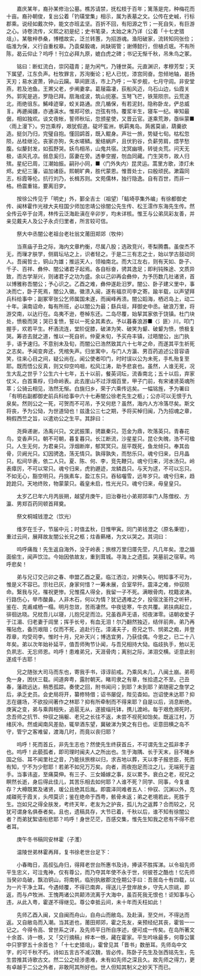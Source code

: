 <!-- { "loadSidebar": true } -->
　　嘉庆某年，裔孙某修治公墓。樵苏请禁，抚松枝于百年；篱落是完，种梅花而十亩。裔孙朝俊，复出公着「钓璜堂集」相示，属为表墓之文。公传在史峸，行标郡乘。说经如戴次仲，能文亦班孟坚。百折不回，有阳源之节；一死自矢，有巨游之心。诗卷流传，义熙之初是纪；史书笔录，太始之末乃详（公着「十七史猎俎」）。某敬梓恭桑，博稽故实，泛兰转蕙，为招游魂。渔阳破家，流转知同张俭；临淮为保，义行自重权皋。乃袁粲毅魂，尚缺斑管；谢傅懿行，但植贞珉。不有所陈，曷云仰止？呜呼！刊立必拜九原，媲白虎之碑；书记无惭千秋，吊朱鸟之冢。

　　铭曰：断虹流白，崇冈蕴青；是为闲气，乃锺世英。元直渊识，孝穆芳型；天下属望，江东负声。杜牧罪言，苏洵衡论；杞人已忧，漆宫同奋。忽倾地轴，曷扬天刃；易水波萧，钟山云躏。草间匪活，市上乃呼；一军步舰，七月守闾。非安堂燕，若及池鱼。王罴父老，步阐妻拿。葛屦霜凄，荻船风迈，乌石山边，仙霞关外。郭宪是逃，罗隐已拜。扇海成波，筑山扼塞。玉弩飞芒，铁笼陨宗。云荒逐北，雨绝徂东。鯑峰迹窜，蛟关路通。庶几楯保，有若泥封。隐称卧龙，俨总威豸。再遯闽疆，亦通滇水。惟郑可依，岂弦有恃。覆浆半生，寝车一纪。审知最倨，相如独欢。谈文夜帐，誓师秋坛，忽颁星使，又晋云官。遂乘荒渺，亟纵蒙■〈雨上漫下〉。穷岂乘桴，艰犹假道。碇坏蛮洲，帆羁夷岛。蒟酱莫谕，葫羹欲造。挺剑乃归，完璧自抱。慬回鹢首，既入鲲身。声壮一旅，势疑七旬。枯松忽陨，丛桂继沦。丧家亦狗，失水嗟鳞。爰结蜗庐，且伏豹谷，负薪劳肩，煨芋愁腹。似嫠封发，如孤野哭。妖鸟相吊，山鬼共宿。沈冥幽境，转徙炎荒。问天无极，语风孔凉。弱息奚归，孱妻在旁。透拳空握，刎血同藏。门生哭市，故人归殡。星纪已周，江潮始振。嗣孙小同，■〈门外失内〉昆灵运。蒿里方歌，漆灯未烬。史纪三藩，谥加诸臣。熙朝旷典，胜代蒙恩。惟晋处士，曰殷顽民。漱霜同志，标霞等伦。抗行刘乃，长楫苏则。文苑儒林，独行隐逸。自有百世，而非一格。杨震重铭，要离旧穸。

　　按徐公传见于「明史」外，鄞全吉士（祖望）「鲒埼亭集外编」有徐都御史传、闽林霍作光禄大夫柱国少师加忠靖公徐闇公先生传、松王澐作东海先生传。然全传云卒于台湾，林传云泛海赴滇在辛卯岁，均未详核。惟王与公弟凤彩友善，并亲见戴夫人及公子永贞归里者，所言较可信。

　　祭大中丞闇公老祖台老社翁文莆田郑郊（牧仲）

　　当熹庙子丑之际，海内文章杓衡，尽属八股；选政竞兴，枣梨腾翥。虽俊杰不无，而璅才肤学，侧肩坛坫之上，识者轻之。于是二三有志之士，始以学古鼓动同人。吾闽哲士，铜山为雄；推运天人，领袖南北。而大江左右，则有天如、卧子、千子、百祥、彝仲、闇公诸君子起焉。各自标奋，骋其逸足；即利钝殊途、文质异致，而古学渐兴，则诸君子之功为盛。余以己卯再会彝仲，为予历数几社诸贤，首以博雅称吾闇公；予心识之。乙酉之难，彝仲遂赴汨罗。闇公、卧子建义里中，事决而亡，卧子死焉，闇公入徽。徽溃入闽，遂有福京司李之寄。踰半载，以声望拜兵科给事中；副冢宰张公乞师属国未遂，而闽峰再溃。闇公蹈海，栖迟岛上，动二十年。滇南诏命，每有所班，必以闇公为最；繇兵垣，拜御史中丞。破浪万里，将游交南，以达行在。岛夷不逊，卷棹东还。二岛尽覆，始挈其家依于饶镇。杜门块处，愤极而哭；哭已复愤，誓以一死全其素衣。予以暮春浪游■〈氵匪〉川，叩门握手，欢若平生。杯酒流连，堂阶促膝，破涕为笑、破笑为颦、破颦为愤，愤极复哭。筹咨去就之道，惟以一死自祈。仲夏末旬，予买舟丰镇，过晤闇公，出门执手，语予速归。不意别未及旬，而闇公已浩然致其六十七年之命，而遂其平生祈死之志矣。予闻变奔还，凭棺失声。归坐寓中，与门人方瀛、男百药追述公音容语笑，往来心目之间，疑公尚在。闻公使者叩门，时时误以公为未死，手札殆复至耶。既而悟公反真，则又仰空呜咽，松风江涛，助予悲哀也。虽然，人谁无死，况生大乱之世乎？公生六十七年，五十以前，餐英词坛，流香南北；五十以后，弃家仗义，白首乘桴，归命岭表。此去崖山不过浮烟百里，甲子门前，有宋诸贤英魂所萃；公骑云相见，浩然无惭。白旐归乡，荣于六乘传远矣。一幅铭旌，予为署曰「有明右副都御史前兵科给事中六十七寿闇公徐老先生之柩」；公亦可以无恨于九泉矣。然则公之一死，可贺而不可吊，予又何悲？虽然，海内人方冷落尽矣。斯文将丧，予为公恸，为世道恸也！兹逢公三七之期，予将买棹归闽，乃为招魂之章，稍假西竺之旨，以遣劝公之生平。其辞曰：

　　尧舜递谢，汤禹兴只。文武振策，骋嬴秦只。范金为鼎，吹落英只。青春花鸟，变香声只。朝不可朝，暮复暮只。长江断流，沙星星只。昆仑失魄，浩不可楹只。人生无何，为君亲只。浮烟断岸，郁冥冥只。屈平既死，鱼龙倾只。奉其齿骨，贝阙光只。幻因骋逸，荡无情只。孰得孰失，而愁乐只。魂兮归来，日月晶只。松间华表，依二人只。夏、陈、何、李，竞先鞭只。魂兮归来，河水汤只。岭表瘴厉，不可以常只。魂兮归来，虎豹遯迹，龙鳞昌只。与天为逑，不可以忘只。不如无心，豁空明只。丹旐素车，盈江东只。吞毡囓雪，远年岁只。魂兮归来，趋跄跄只。天地终败，物蒙蒙只。羲皇未启，性光光只。魂兮归来，毋皇皇只。

　　太岁乙巳年六月丙辰朔，越望月庚午，旧治眷社小弟郑郊率门人陈僧权、方瀛、男郑百药同顿首拜奠。

　　祭文桐城钱澄之（饮光）

　　维岁在壬子，节届中元；时值孟秋，日惟甲寅。同门弟钱澄之（原名秉镫），重过云间，展拜故友闇公长兄之柩；炷香爇楮，为文以哭之。其词曰：

　　呜呼痛哉！先生返自海外，没于岭表；旅榇万里归厝先茔，凡几年矣。澄之腼面偷生，闻声饮泣。今始因依故友，重到茸城。寻海上之遗孤，哭墓前之宿草。呜呼悲矣！

　　弟与兄订交己卯之春、申盟乙酉之夏。临江洒泣，对佛矢心。明知事不可为，惟是义不容已。宗社已灰，身家何惜？一筹未展，合室早歼。震泽之难，仲驭陨命。繄我与兄，罹祝更惨。兄惟孺人得全，我留一子不死。满眼骨肉，枕籍波涛。行路伤心，举市酸鼻。人非木石，何以为情？犹记遇难之夕，投宿沈圣符之听轩，鉴在、克甫咸栖一榻。明月忽敛，苦雨凄然。中夜徒寒，牛衣共覆。弟扶病起立，徘徊达晓。兄枕吾儿以寝，儿抱兄足而泣。兄虽吞声无语，彻夜涕零。诘朝收爱子于江湄、归老妻于闾里；挥手长号，有血无泪！尔乃翻然独迈，结伴前奔。弟乃再罹阽危，备历艰阻；仅而不死，追赴行在。漳浦夫子，奇兄之节、悯弟之痴，并登荐章，均受司李。惟时十月，兄补天兴；博选宜男，乃获佳偶。今思之，已二十八年矣。弟以次年始补延平，值吾师殉节讣闻，与吾兄相持大恸。临歧执手，勉以无负夙志、无忘师恩。呜呼！患难弟兄，天涯骨肉；离别之际，涕泪交横。讵意此别遂成千古耶！

　　兄之随张大司马而东也，寄我手书，谆谆前戒。乃乘风未几，八闽土崩。弟苟免一身，困伏三载。间道奔粤，露肘朝天。睹司隶之有章，怅拾遗之不至。己丑春，藩疏远达，稍悉孤踪。奏使之回，附书闻问；到耶？未到耶？弟随密之詹学之后，承乏史员。会史局将开，纂修特借；诏书屡促，陛见杳如。岂诏使未达耶？抑志在疆场，不欲投间著作之林耶？抑有所牵制而不得来耶？自是以后，消息断绝。庚寅之变，弟与乘舆相失，追扈无从，遂披缁托钵，携儿渡岭。每于艰危濒死时，念吾师之抗节、仲驭之捐躯、老兄之长往不返，未尝不视死如饴矣。既返江村，万绪灰冷。然或闻南风差勍，辄举酒东望，冀破涕为笑之有日也。讵意田横之岛不守，管宁之客难留，渡海几时，而竟以丧归耶？

　　呜呼！死而首丘，非先生志也？然使先生终获首丘，不可谓先生之孤非孝子也。呜呼！此藐孤者，即司理时闽夫人之所出也。生于海隅、长于天末，目不睹乡国之俗、耳不闻里社之音，乃能扶旅榇以归，求吉地以葬，天以孝子报忠臣，死而有知，宁不为少慰耶！若弟不如兄万万矣。向者，雨夜抱足而泣之儿，无端死于盗手。当事讳盗，至痛莫伸。有三子、三女婚嫁之事，反以累予。衰白之老，视兄之瞑然长逝，身后得此佳儿，其苦乐相去如何耶？人谁不死？同学、同事，今复谁存？大樽既累及诸贤，瑗公且绝其后胤。即震泽同难者五人：仲驭、沉渊以外，克咸磔死于霞关，头颅莫识；鉴在绝命于西粤，骸骨未返；弟之老境若此，死胜于生。岂如兄之得全肤发，考终天年，老友为之护丧，孤儿为之返葬？合而较之，兄犹可谓身名俱泰者矣。且也，遗稿具存，大节已着，千秋以后，谁不知有徐闇公者？而弟犹絮语衔悲耶？呜呼！身世茫茫，百感交集，惟先生知我之悲有不得不悲者耳。

　　庚午冬书稿同安林霍（子濩）

　　温陵世弟林霍再拜，复书徐老世台足下：

　　小春晦日，高叔弘舟归，得拜老世台所惠书及诗，捧读不胜挥涕。以令祖先师平生忠义，可泣鬼神，仅有尊公，而乃夺其年使不永于世，何彼苍之酷也！忆先师当癸卯岛破，飘泊铜山，将南帆，临别执敝郡沈佺期公手曰：吾居岛十有四载，以为一片干净土耳。今遇倾覆，不得已南奔，得送儿子登岸故乡，守先人宗祧，即返，而与卢牧洲、王愧两诸公共颠沛流离于大海中，虽百死我无恨也！讵知事与心违，从此入粤，霍遂不得继见。尊公幸抵云间，未十年而夭枉如此！

　　先师乙酉入闽，又自闽而舟山，自舟山而敝岛。及赴滇，至交州，不得达而返。又自敝岛而入潮。当其逝也，莆田郑郊，霍之先友，亲预经纪其丧，霍皆一一记之。今得令高、曾世系之详，及先师平日所自序述，便可成一传矣。在岛所著文十余首、诗一帙，又「交行摘稿」梓本一帙，藏在霍家。平生吟咏最多，何尊公箧中只寥寥五十余首也？「十七史猎俎」，霍曾见其「晋书」数册耳。先师岛中文字，的可千秋不朽。诗如五言古不减汉魏，皆必传。陈卧子先生及张西铭先生，先生尝推其诗歌古文。然二公之经涉患难，未有如先师之深且久。故先师之得力，更有卓越于二公之外者，非敢阿其所好也。世人但知其制义之妙天下而已。

